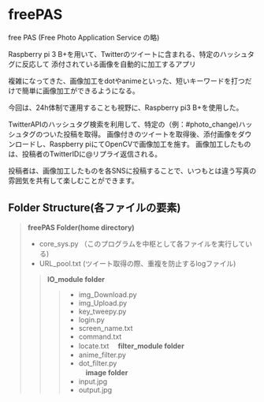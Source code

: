# freePAS
free PAS (Free Photo Application Service の略)

Raspberry pi 3 B+を用いて、Twitterのツイートに含まれる、特定のハッシュタグに反応して
添付されている画像を自動的に加工するアプリ

複雑になってきた、画像加工をdotやanimeといった、短いキーワードを打つだけで簡単に画像加工ができるようになる。

今回は、24h体制で運用することも視野に、Raspberry pi3 B+を使用した。

TwitterAPIのハッシュタグ検索を利用して、特定の（例：#photo_change)ハッシュタグのついた投稿を取得。
画像付きのツイートを取得後、添付画像をダウンロードし、Raspberry piにてOpenCVで画像加工を施す。
画像加工したものは、投稿者のTwitterIDに@リプライ返信される。

投稿者は、画像加工したものを各SNSに投稿することで、いつもとは違う写真の雰囲気を共有して楽しむことができます。

## Folder Structure(各ファイルの要素)

> **freePAS Folder(home directory)**
 > * core_sys.py （このプログラムを中枢として各ファイルを実行している)
 > * URL_pool.txt (ツイート取得の際、重複を防止するlogファイル) 
>> **IO_module folder**
  >>> *	img_Download.py    
  >>> *	img_Upload.py  
  >>> *	key_tweepy.py
  >>> *	login.py
  >>> *	screen_name.txt
  >>> *	command.txt
  >>> *	locate.txt
>>　**filter_module folder**
  >>> * anime_filter.py
  >>> *	dot_filter.py  
>>　**image folder**
  >>> *	input.jpg
  >>> *	output.jpg

